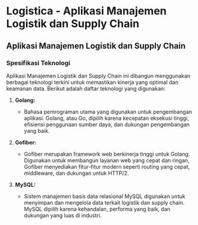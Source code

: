 # Logistica - Aplikasi Manajemen Logistik dan Supply Chain

## Aplikasi Manajemen Logistik dan Supply Chain

### Spesifikasi Teknologi

Aplikasi Manajemen Logistik dan Supply Chain ini dibangun menggunakan berbagai teknologi terkini untuk memastikan kinerja yang optimal dan keamanan data. Berikut adalah daftar teknologi yang digunakan:

1. **Golang:**
   - Bahasa pemrograman utama yang digunakan untuk pengembangan aplikasi. Golang, atau Go, dipilih karena kecepatan eksekusi tinggi, efisiensi penggunaan sumber daya, dan dukungan pengembangan yang baik.

2. **Gofiber:**
   - Gofiber merupakan framework web berkinerja tinggi untuk Golang. Digunakan untuk membangun layanan web yang cepat dan ringan, Gofiber menyediakan fitur-fitur modern seperti routing yang cepat, middleware, dan dukungan untuk HTTP/2.

3. **MySQL:**
   - Sistem manajemen basis data relasional MySQL digunakan untuk menyimpan dan mengelola data terkait logistik dan supply chain. MySQL dipilih karena kehandalan, performa yang baik, dan dukungan yang luas di industri.